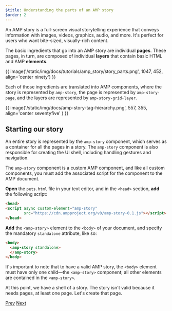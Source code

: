 ```yaml
---
$title: Understanding the parts of an AMP story
$order: 2
---
```


An AMP story is a full-screen visual storytelling experience that conveys information with images, videos, graphics, audio, and more. It's perfect for users who want bite-sized, visually-rich content.  

The basic ingredients that go into an AMP story are individual **pages**. These pages, in turn, are composed of individual **layers** that contain basic HTML and AMP **elements**.

{{ image('/static/img/docs/tutorials/amp_story/story_parts.png', 1047, 452, align='center ninety') }}

Each of those ingredients are translated into AMP components, where the story is represented by `amp-story`, the page is represented by `amp-story-page`, and the layers are represented by `amp-story-grid-layer`.

{{ image('/static/img/docs/amp-story-tag-hierarchy.png', 557, 355, align='center seventyfive' ) }}


## Starting our story

An entire story is represented by the `amp-story` component, which serves as a container for all the pages in a story.  The `amp-story` component is also responsible for creating the UI shell, including handling gestures and navigation.

The `amp-story` component is a custom AMP component, and like all custom components, you must add the associated script for the component to the AMP document.

**Open** the `pets.html` file in your text editor, and in the `<head>` section, **add** the following script: 

```html hl_lines="2 3"
<head>
<script async custom-element="amp-story"
        src="https://cdn.ampproject.org/v0/amp-story-0.1.js"></script>
</head>
```

**Add** the `<amp-story>` element to the `<body>` of your document, and specify the mandatory `standalone` attribute, like so:

```html hl_lines="2 3" 
<body>
  <amp-story standalone>
  </amp-story>
</body>
```

It's important to note that to have a valid AMP story, the `<body>` element must have only one child&mdash;the `<amp-story>` component; all other elements are contained in the `<amp-story>`.

At this point, we have a shell of a story.  The story isn't valid because it needs pages, at least one page. Let's create that page.

<div class="prev-next-buttons">
  <a class="button prev-button" href="/docs/tutorials/visual_story/setting_up.html"><span class="arrow-prev">Prev</span></a>
  <a class="button next-button" href="/docs/tutorials/visual_story/create_cover_page.html"><span class="arrow-next">Next</span></a>
</div>

